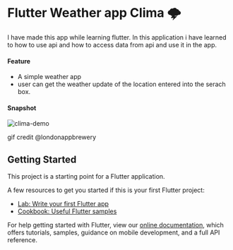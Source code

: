 
# Flutter Weather app Clima 🌩

I have made this app while learning flutter. In this application i have learned to how to use api and how to access data from api and use it in the app.


#### Feature
- A simple weather app
- user can get the weather update of the location entered into the serach box.


#### Snapshot 
![clima-demo](https://user-images.githubusercontent.com/71598142/126710396-37d99781-bb6a-4911-bdd3-b240396585bd.gif)


gif credit @londonappbrewery

## Getting Started

This project is a starting point for a Flutter application.

A few resources to get you started if this is your first Flutter project:

- [Lab: Write your first Flutter app](https://flutter.dev/docs/get-started/codelab)
- [Cookbook: Useful Flutter samples](https://flutter.dev/docs/cookbook)

For help getting started with Flutter, view our
[online documentation](https://flutter.dev/docs), which offers tutorials,
samples, guidance on mobile development, and a full API reference.
